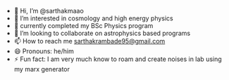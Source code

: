 - 👋 Hi, I’m @sarthakmaao
- 👀 I’m interested in cosmology and high energy physics 
- 🌱 currently completed my BSc Physics program
- 💞️ I’m looking to collaborate on astrophysics based programs
- 📫 How to reach me sarthakrambade95@gmail.com
- 😄 Pronouns: he/him
- ⚡ Fun fact: I am very much know to roam and create noises in lab using my marx generator
<!---
sarthakmaao/sarthakmaao is a ✨ special ✨ repository because its `README.md` (this file) appears on your GitHub profile.
You can click the Preview link to take a look at your changes.
--->
